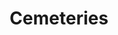 ---
schema: default
title: Cemeteries
organization: Moray Council
notes: >-
    Details of name, location and whether Moray Council owned
resources:
  - name: Cemeteries CSV
  - url: >-
      http://www.moray.gov.uk/moray_standard/page_110140.html
  - format: CSV
license: Open Government Licence 3.0 (United Kingdom)
category:


  - Cemeteriesmaintainer: Moray Council
maintainer_email: someone@example.com
---